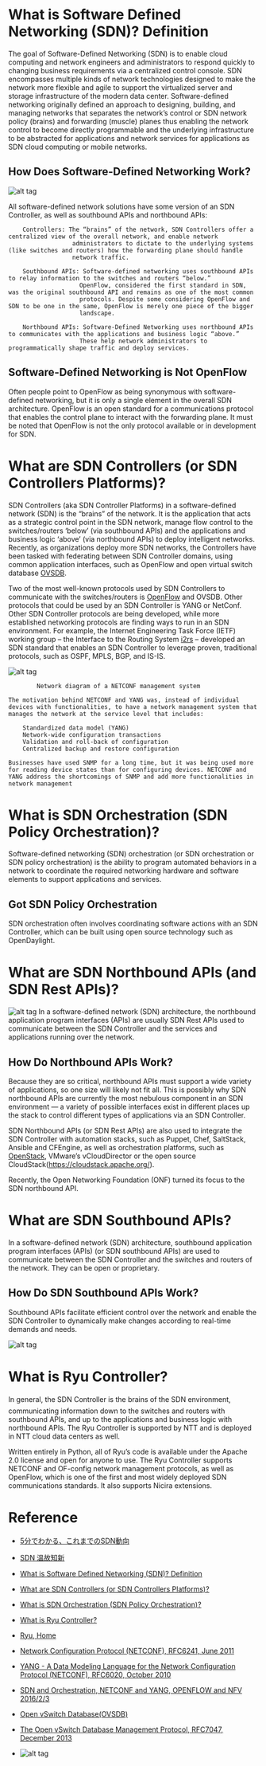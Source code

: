 # What is Software Defined Networking (SDN)? Definition
The goal of Software-Defined Networking (SDN) is to enable cloud computing and network engineers and administrators to respond quickly to changing business requirements via a centralized control console. 
SDN encompasses multiple kinds of network technologies designed to make the network more flexible and agile to support the virtualized server and storage infrastructure of the modern data center. 
Software-defined networking originally defined an approach to designing, building, and managing networks that separates the network’s control or SDN network policy (brains) and forwarding (muscle) planes thus enabling the network control to become directly programmable and the underlying infrastructure to be abstracted for applications and network services for applications as SDN cloud computing or mobile networks.

How Does Software-Defined Networking Work?
-------------------------------------------------
![alt tag](https://www.sdxcentral.com/wp-content/uploads/2013/08/SDN-Framework1.jpg)

All software-defined network solutions have some version of an SDN Controller, as well as southbound APIs and northbound APIs:
```
    Controllers: The “brains” of the network, SDN Controllers offer a centralized view of the overall network, and enable network
                  administrators to dictate to the underlying systems (like switches and routers) how the forwarding plane should handle
                  network traffic.
                  
    Southbound APIs: Software-defined networking uses southbound APIs to relay information to the switches and routers “below.” 
                    OpenFlow, considered the first standard in SDN, was the original southbound API and remains as one of the most common
                    protocols. Despite some considering OpenFlow and SDN to be one in the same, OpenFlow is merely one piece of the bigger
                    landscape.
                    
    Northbound APIs: Software-Defined Networking uses northbound APIs to communicates with the applications and business logic “above.” 
                    These help network administrators to programmatically shape traffic and deploy services.
```

Software-Defined Networking is Not OpenFlow
-------------------------------------------------
Often people point to OpenFlow as being synonymous with software-defined networking, but it is only a single element in the overall SDN architecture. 
OpenFlow is an open standard for a communications protocol that enables the control plane to interact with the forwarding plane. It must be noted that OpenFlow is not the only protocol available or in development for SDN.

# What are SDN Controllers (or SDN Controllers Platforms)?
SDN Controllers (aka SDN Controller Platforms) in a software-defined network (SDN) is the “brains” of the network. It is the application that acts as a strategic control point in the SDN network, manage flow control to the switches/routers ‘below’ (via southbound APIs) and the applications and business logic ‘above’ (via northbound APIs) to deploy intelligent networks.  
Recently, as organizations deploy more SDN networks, the Controllers have been tasked with federating between SDN Controller domains, using common application interfaces, such as OpenFlow and open virtual switch database [OVSDB](http://docs.openvswitch.org/en/latest/).

Two of the most well-known protocols used by SDN Controllers to communicate with the switches/routers is [OpenFlow](https://www.opennetworking.org/wp-content/uploads/2014/10/openflow-spec-v1.3.0.pdf) and OVSDB. 
Other protocols that could be used by an SDN Controller is YANG or NetConf. 
Other SDN Controller protocols are being developed, while more established networking protocols are finding ways to run in an SDN environment. For example, the Internet Engineering Task Force (IETF) working group – the Interface to the Routing System [i2rs](https://datatracker.ietf.org/wg/i2rs/documents/) – developed an SDN standard that enables an SDN Controller to leverage proven, traditional protocols, such as OSPF, MPLS, BGP, and IS-IS.

![alt tag](https://www.ixiacom.com/sites/default/files/inline-images/NETCONF-YANG.png)
```
        Network diagram of a NETCONF management system
```
```
The motivation behind NETCONF and YANG was, instead of individual devices with functionalities, to have a network management system that manages the network at the service level that includes: 

    Standardized data model (YANG)
    Network-wide configuration transactions
    Validation and roll-back of configuration
    Centralized backup and restore configuration

Businesses have used SNMP for a long time, but it was being used more for reading device states than for configuring devices. NETCONF and YANG address the shortcomings of SNMP and add more functionalities in network management
```

# What is SDN Orchestration (SDN Policy Orchestration)?
Software-defined networking (SDN) orchestration (or SDN orchestration or SDN policy orchestration) is the ability to program automated behaviors in a network to coordinate the required networking hardware and software elements to support applications and services.

Got SDN Policy Orchestration
-------------------------------------------------
SDN orchestration often involves coordinating software actions with an SDN Controller, which can be built using open source technology such as OpenDaylight.

# What are SDN Northbound APIs (and SDN Rest APIs)?

![alt tag](https://www.sdxcentral.com/wp-content/uploads/2013/08/sdn-framework.jpg)
In a software-defined network (SDN) architecture, the northbound application program interfaces (APIs) are usually SDN Rest APIs used to communicate between the SDN Controller and the services and applications running over the network.

How Do Northbound APIs Work?
-------------------------------------------------
Because they are so critical, northbound APIs must support a wide variety of applications, so one size will likely not fit all. This is possibly why SDN northbound APIs are currently the most nebulous component in an SDN environment — a variety of possible interfaces exist in different places up the stack to control different types of applications via an SDN Controller.

SDN Northbound APIs (or SDN Rest APIs) are also used to integrate the SDN Controller with automation stacks, such as Puppet, Chef, SaltStack, Ansible and CFEngine, as well as orchestration platforms, such as [OpenStack](https://www.openstack.org/), VMware’s vCloudDirector or the open source CloudStack(https://cloudstack.apache.org/).

Recently, the Open Networking Foundation (ONF) turned its focus to the SDN northbound API.

# What are SDN Southbound APIs?
In a software-defined network (SDN) architecture, southbound application program interfaces (APIs) (or SDN southbound APIs) are used to communicate between the SDN Controller and the switches and routers of the network. They can be open or proprietary.

How Do SDN Southbound APIs Work?
-------------------------------------------------
Southbound APIs facilitate efficient control over the network and enable the SDN Controller to dynamically make changes according to real-time demands and needs.

![alt tag](https://www.opendaylight.org/wp-content/uploads/sites/14/2018/09/Screen-Shot-2018-09-13-at-3.15.43-PM.png)

# What is Ryu Controller?
In general, the SDN Controller is the brains of the SDN environment, communicating information down to the switches and routers with southbound APIs, and up to the applications and business logic with northbound APIs. The Ryu Controller is supported by NTT and is deployed in NTT cloud data centers as well.

Written entirely in Python, all of Ryu’s code is available under the Apache 2.0 license and open for anyone to use. The Ryu Controller supports NETCONF and OF-config network management protocols, as well as OpenFlow, which is one of the first and most widely deployed SDN communications standards.  It also supports Nicira extensions.

Reference
==============================
* [5分でわかる、これまでのSDN動向](https://qiita.com/ttsubo/items/9062addd7c24d5adfcf3)
* [SDN 温故知新](https://qiita.com/hichihara/items/d6ede5ec8ad0ae35b9e1)
* [What is Software Defined Networking (SDN)? Definition](https://www.sdxcentral.com/sdn/definitions/what-the-definition-of-software-defined-networking-sdn/)
* [What are SDN Controllers (or SDN Controllers Platforms)?](https://www.sdxcentral.com/sdn/definitions/sdn-controllers/)
* [What is SDN Orchestration (SDN Policy Orchestration)?](https://www.sdxcentral.com/sdn/definitions/what-is-sdn-orchestration/)
* [What is Ryu Controller?](https://www.sdxcentral.com/sdn/definitions/sdn-controllers/open-source-sdn-controllers/what-is-ryu-controller/)
* [Ryu, Home](https://github.com/osrg/ryu/wiki)

* [Network Configuration Protocol (NETCONF), RFC6241, June 2011](https://tools.ietf.org/html/rfc6241)
* [YANG - A Data Modeling Language for the Network Configuration Protocol (NETCONF), RFC6020, October 2010](https://tools.ietf.org/html/rfc6020)
* [SDN and Orchestration, NETCONF and YANG, OPENFLOW and NFV 2016/2/3](https://www.linkedin.com/pulse/sdn-orchestration-netconf-yang-openflow-nfv-harinder-bakhshi)
* [Open vSwitch Database(OVSDB)](http://docs.openvswitch.org/en/latest/ref/ovsdb.5/)
* [The Open vSwitch Database Management Protocol, RFC7047, December 2013](https://tools.ietf.org/html/rfc7047)


* []()
![alt tag]()
